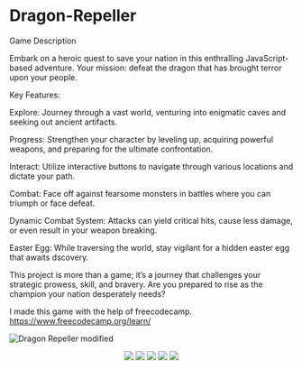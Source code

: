 # Dragon-Repeller
Game Description

Embark on a heroic quest to save your nation in this enthralling JavaScript-based adventure. Your mission: defeat the dragon that has brought terror upon your people.

Key Features:

Explore: Journey through a vast world, venturing into enigmatic caves and seeking out ancient artifacts.

Progress: Strengthen your character by leveling up, acquiring powerful weapons, and preparing for the ultimate confrontation.

Interact: Utilize interactive buttons to navigate through various locations and dictate your path.

Combat: Face off against fearsome monsters in battles where you can triumph or face defeat.

Dynamic Combat System: Attacks can yield critical hits, cause less damage, or even result in your weapon breaking.

Easter Egg: While traversing the world, stay vigilant for a hidden easter egg that awaits dscovery.

This project is more than a game; it’s a journey that challenges your strategic prowess, skill, and bravery. Are you prepared to rise as the champion your nation desperately needs?

I made this game with the help of freecodecamp. https://www.freecodecamp.org/learn/


![Dragon Repeller modified](https://github.com/InfiniteShadow21/Dragon-Repeller/assets/128071351/96884f28-62aa-4ba5-976f-f8e20b6e9bf2)

<p align="center">
  <img src="https://github.com/InfiniteShadow21/Dragon-Repeller/assets/128071351/3a101282-4759-4bb6-93b0-a7f765d0d5db" />
  <img src="https://github.com/InfiniteShadow21/Dragon-Repeller/assets/128071351/6054a670-0bdd-463c-ab5d-4c6572688641" />
  <img src="https://github.com/InfiniteShadow21/Dragon-Repeller/assets/128071351/649ac9f4-d485-4fd3-ae95-54918cdc1592" />
  <img src="https://github.com/InfiniteShadow21/Dragon-Repeller/assets/128071351/2909847d-9318-4479-bfe5-89424acc824a" />
  <img src="https://github.com/InfiniteShadow21/Dragon-Repeller/assets/128071351/60f05b61-9ef5-4d93-b2f7-078ee3a4fb8f" />
</p>



